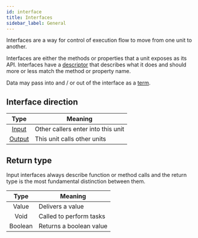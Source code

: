 ```yaml
---
id: interface
title: Interfaces
sidebar_label: General
---
```


Interfaces are a way for control of execution flow to move from one unit to another. 

Interfaces are either the methods or properties that a unit exposes as its API. Interfaces have a [descriptor](descriptor.md) that describes what it does and should more or less match the method or property name.

Data may pass into and / or out of the interface as a [term](term.md).

## Interface direction

|        Type         |              Meaning               |
| :-----------------: | ---------------------------------- |
|  [Input](input.md)  | Other callers enter into this unit |
| [Output](output.md) | This unit calls other units        |

## Return type

Input interfaces always describe function or method calls and the return type is the most fundamental distinction between them.

|  Type   |         Meaning         |
| :-----: | ----------------------- |
|  Value  | Delivers a value        |
|  Void   | Called to perform tasks |
| Boolean | Returns a boolean value |